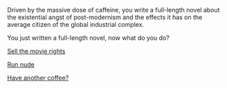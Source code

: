 Driven by the massive dose of caffeine, you write a full-length novel
about the existential angst of post-modernism and the effects it has on
the average citizen of the global industrial complex.

You just written a full-length novel, now what do you do?

[Sell the movie rights](../coffee/hollywood.md)

[Run nude](../coffee/nude-run.md)

[Have another coffee?](another-coffee.md)